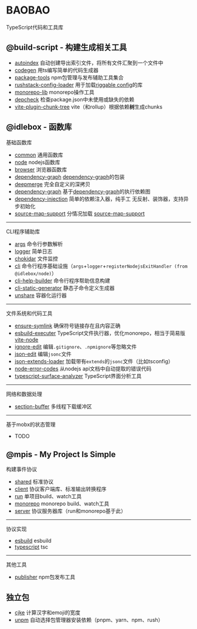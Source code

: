 # BAOBAO

TypeScript代码和工具库

## @build-script - 构建生成相关工具

* [autoindex](./@build-script/autoindex) 自动创建导出索引文件，将所有文件汇聚到一个文件中
* [codegen](@build-script/codegen) 用ts编写简单的代码生成器
* [package-tools](@build-script/package-tools) npm包管理与发布辅助工具集合
* [rushstack-config-loader](@build-script/rushstack-config-loader) 用于加载[riggable config](https://www.npmjs.com/package/@rushstack/rig-package)的库
* [monorepo-lib](@build-script/monorepo-lib) monorepo操作工具
* [depcheck](@build-script/depcheck) 检查package.json中未使用或缺失的依赖
* [vite-plugin-chunk-tree](@build-script/vite-plugin-chunk-tree) vite（和rollup）根据依赖**树**生成chunks

## @idlebox - 函数库

基础函数库

* [common](@idlebox/common) 通用函数库
* [node](@idlebox/node) nodejs函数库
* [browser](@idlebox/browser) 浏览器函数库
* [dependency-graph](@idlebox/dependency-graph) [dependency-graph](https://www.npmjs.com/package/dependency-graph)的包装
* [deepmerge](@idlebox/deepmerge) 完全自定义的深拷贝
* [dependency-graph](@idlebox/dependency-graph) 基于[dependency-graph](https://www.npmjs.com/package/dependency-graph)的执行依赖图
* [dependency-injection](@idlebox/dependency-injection) 简单的依赖注入器，纯手工 无反射、装饰器，支持异步初始化
* [source-map-support](@idlebox/source-map-support) 分情况加载 [source-map-support](https://www.npmjs.com/package/source-map-support)

----
CLI程序辅助库

* [args](@idlebox/args) 命令行参数解析
* [logger](@idlebox/logger) 简单日志
* [chokidar](@idlebox/chokidar) 文件监控
* [cli](@idlebox/cli) 命令行程序基础设施（`args`+`logger`+`registerNodejsExitHandler (from @idlebox/node)`）
* [cli-help-builder](@idlebox/cli-help-builder) 命令行程序帮助信息构建
* [cli-static-generator](@idlebox/cli-static-generator) 静态子命令定义生成器
* [unshare](@idlebox/unshare) 容器化运行器

----
文件系统和代码工具

* [ensure-symlink](@idlebox/ensure-symlink) 确保符号链接存在且内容正确
* [esbuild-executer](@idlebox/esbuild-executer) TypeScript文件执行器，优化monorepo，相当于简易版[vite-node](https://www.npmjs.com/package/vite-node)
* [ignore-edit](@idlebox/ignore-edit) 编辑`.gitignore`、`.npmignore`等忽略文件
* [json-edit](@idlebox/json-edit) 编辑`jsonc`文件
* [json-extends-loader](@idlebox/json-extends-loader) 加载带有`extends`的`jsonc`文件（比如tsconfig）
* [node-error-codes](@idlebox/node-error-codes) 从nodejs api文档中自动提取的错误代码
* [typescript-surface-analyzer](@idlebox/typescript-surface-analyzer) TypeScript界面分析工具

----
网络和数据处理
* [section-buffer](@idlebox/section-buffer) 多线程下载缓冲区


----
基于mobx的状态管理

* TODO

## @mpis - My Project Is Simple

构建事件协议

* [shared](@mpis/shared) 标准协议
* [client](@mpis/client) 协议客户端库、标准输出转换程序
* [run](@mpis/run) 单项目build、watch工具
* [monorepo](@mpis/monorepo) monorepo build、watch工具
* [server](@mpis/server) 协议服务器库（run和monorepo基于此）

----
协议实现

* [esbuild](@mpis/esbuild) esbuild
* [typescript](@mpis/typescript) tsc

----
其他工具

* [publisher](@mpis/publisher) npm包发布工具

## 独立包

* [cjke](standalone/cjke) 计算汉字和emoji的宽度
* [unpm](standalone/unipm) 自动选择包管理器安装依赖（pnpm、yarn、npm、rush）
